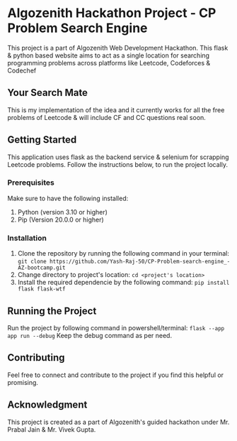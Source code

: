 # Algozenith Hackathon Project - CP Problem Search Engine
This project is a part of Algozenith Web Development Hackathon. This flask & python based website aims to act as a single location for searching programming problems across platforms like Leetcode, Codeforces & Codechef

## Your Search Mate
This is my implementation of the idea and it currently works for all the free problems of Leetcode & will include CF and CC questions real soon.

## Getting Started 
This application uses flask as the backend service & selenium for scrapping Leetcode problems. Follow the instructions below, to run the project locally.

### Prerequisites
Make sure to have the following installed:
1. Python (version 3.10 or higher)
2. Pip (Version 20.0.0 or higher)

### Installation
1. Clone the repository by running the following command in your terminal:
`git clone https://github.com/Yash-Raj-50/CP-Problem-search-engine_-AZ-bootcamp.git`
2. Change directory to project's location:
`cd <project's location>`
3. Install the required dependencie by the following command:
`pip install flask flask-wtf`

## Running the Project
Run the project by following command in powershell/terminal:
`flask --app app run --debug`
Keep the debug command as per need.

## Contributing
Feel free to connect and contribute to the project if you find this helpful or promising.

## Acknowledgment
This project is created as a part of Algozenith's guided hackathon under Mr. Prabal Jain & Mr. Vivek Gupta. 
